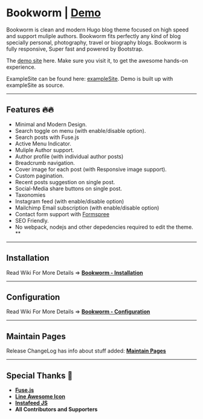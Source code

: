 # Bookworm | [Demo](https://demo.gethugothemes.com/bookworm/)

Bookworm is clean and modern Hugo blog theme focused on high speed and support muliple authors. Bookworm fits perfectly any kind of blog specially personal, photography, travel or biography blogs. Bookworm is fully responsive, Super fast and powered by Bootstrap.

The [demo site](https://demo.gethugothemes.com/bookworm/) here. Make sure you visit it, to get the awesome hands-on experience.

ExampleSite can be found here: [exampleSite](https://github.com/gethugothemes/bookworm/tree/master/exampleSite). Demo is built up with exampleSite as source.

---

## Features 🔥🔥

-   Minimal and Modern Design.
-   Search toggle on menu (with enable/disable option).
-   Search posts with Fuse.js
-   Active Menu Indicator.
-   Muliple Author support.
-   Author profile (with individual author posts)
-   Breadcrumb navigation.
-   Cover image for each post (with Responsive image support).
-   Custom pagination.
-   Recent posts suggestion on single post.
-   Social-Media share buttons on single post.
-   Taxonomies
-   Instagram feed (with enable/disable option)
-   Mailchimp Email subscription (with enable/disable option)
-   Contact form support with [Formspree](https://formspree.io)
-   SEO Friendly.
-   No webpack, nodejs and other depedencies required to edit the theme.
**

---

## Installation

Read Wiki For More Details => **[Bookworm - Installation](https://github.com/gethugothemes/bookworm/wiki/installation)**

---

## Configuration

Read Wiki For More Details => **[Bookworm - Configuration](https://github.com/gethugothemes/bookworm/wiki/configuration)**

---

## Maintain Pages

Release ChangeLog has info about stuff added: **[Maintain Pages](https://github.com/gethugothemes/bookworm/pages)**

<!-- ---

## Release Changelog

Release ChangeLog has info about stuff added: **[Releases](https://github.com/gethugothemes/bookworm/releases)** -->

---

## Special Thanks 🌟

-   [**Fuse.js**](https://github.com/krisk/fuse)
-   [**Line Awesome Icon**](https://icons8.com/line-awesome)
-   [**Instafeed JS**](https://instafeedjs.com/#/)
-   **All Contributors and Supporters**
